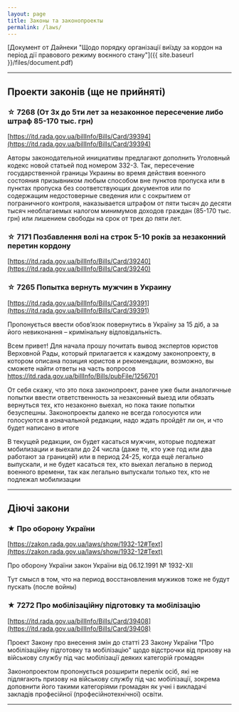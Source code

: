 ```yaml
---
layout: page
title: Законы та законопроекты
permalink: /laws/
---
```

[Документ от Дайнеки "Щодо порядку організації виїзду за кордон на період дії правового режиму воєнного стану"]({{ site.baseurl }}/files/document.pdf)

---

## Проекти законів (ще не прийняті)

### ☆ 7268 (От 3х до 5ти лет за незаконное пересечение либо штраф 85-170 тыс. грн)
[https://itd.rada.gov.ua/billInfo/Bills/Card/39394](https://itd.rada.gov.ua/billInfo/Bills/Card/39394)

Авторы законодательной инициативы предлагают дополнить Уголовный кодекс новой статьей под номером 332-3. Так, пересечение государственной границы Украины во время действия военного состояния призывником любым способом вне пунктов пропуска или в пунктах пропуска без соответствующих документов или по содержащим недостоверные сведения или с сокрытием от пограничного контроля, наказывается штрафом от пяти тысяч до десяти тысяч необлагаемых налогом минимумов доходов граждан (85-170 тыс. грн) или лишением свободы на срок от трех до пяти лет.


### ☆ 7171 Позбавлення волі на строк 5-10 років за незаконний перетин кордону 

[https://itd.rada.gov.ua/billInfo/Bills/Card/39240](https://itd.rada.gov.ua/billInfo/Bills/Card/39240)


### ☆ 7265  Попытка вернуть мужчин в Украину

[https://itd.rada.gov.ua/billInfo/Bills/Card/39391](https://itd.rada.gov.ua/billInfo/Bills/Card/39391)

Пропонується ввести обов’язок повернутись в Україну за 15 діб, а за його невиконання – кримінальну відповідальність.

Всем привет! Для начала прошу почитать вывод экспертов юристов Верховной Рады, который прилагается к каждому законопроекту, в котором описана позиция юристов и рекомендации, возможно, вы сможете найти ответы на часть вопросов https://itd.rada.gov.ua/billInfo/Bills/pubFile/1256701

От себя скажу, что это пока законопроект, ранее уже были аналогичные попытки ввести ответственность за незаконный выезд или обязать вернуться тех, кто незаконно выехал, но пока такие попытки безуспешны. Законопроекты далеко не всегда голосуются или голосуются в изначальной редакции, надо ждать пройдёт ли он, и что будет написано в итоге

В текущей редакции, он будет касаться мужчин, которые подлежат мобилизации и выехали до 24 числа (даже те, кто уже год или два работают за границей) или в период 24-25, когда ещё легально выпускали, и не будет касаться тех, кто выехал легально в период военного времени, так как легально выпускали только тех, кто не подлежал мобилизации

---

## Діючі закони

### ★ Про оборону України

[https://zakon.rada.gov.ua/laws/show/1932-12#Text](https://zakon.rada.gov.ua/laws/show/1932-12#Text)

Про оборону України закон України від 06.12.1991 № 1932-XII

Тут смысл в том, что на период восстановления мужиков тоже не будут пускать (после войны)


### ★ 7272 Про мобілізаційну підготовку та мобілізацію

[https://itd.rada.gov.ua/billInfo/Bills/Card/39408](https://itd.rada.gov.ua/billInfo/Bills/Card/39408)

Проект Закону про внесення змін до статті 23 Закону України "Про мобілізаційну підготовку та мобілізацію" щодо відстрочки від призову на військову службу під час мобілізації деяких категорій громадян

Законопроектом пропонується розширити перелік осіб, які не підлягають призову на військову службу під час мобілізації, зокрема доповнити його такими категоріями громадян як учні і викладачі закладів професійної (професійнотехнічної) освіти.

---

